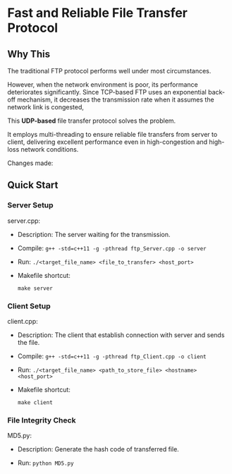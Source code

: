 # Fast and Reliable File Transfer Protocol
## Why This

The traditional FTP protocol performs well under most circumstances.

However, when the network environment is poor, its performance deteriorates significantly. Since TCP-based FTP uses an exponential back-off mechanism, it decreases the transmission rate when it assumes the network link is congested,

This **UDP-based** file transfer protocol solves the problem.

It employs multi-threading to ensure reliable file transfers from server to client, delivering excellent performance even in high-congestion and high-loss network conditions.

Changes made:

## Quick Start
### Server Setup
server.cpp:

- Description: The server waiting for the transmission.

- Compile: `g++ -std=c++11 -g -pthread ftp_Server.cpp -o server`

- Run: `./<target_file_name> <file_to_transfer> <host_port>`

- Makefile shortcut:

  `make server`

### Client Setup

client.cpp:

- Description: The client that establish connection with server and sends the file.

- Compile: `g++ -std=c++11 -g -pthread ftp_Client.cpp -o client`

- Run: `./<target_file_name> <path_to_store_file> <hostname> <host_port>`

- Makefile shortcut:

  `make client`

### File Integrity Check
MD5.py:
- Description: Generate the hash code of transferred file.
  
- Run: `python MD5.py`